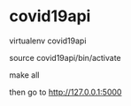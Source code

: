 # covid19api

virtualenv covid19api

source covid19api/bin/activate


make all

then go to http://127.0.0.1:5000
